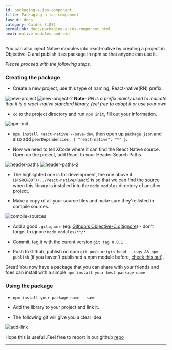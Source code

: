 ```yaml
---
id: packaging-a-ios-component
title: Packaging a ios component
layout: docs
category: Guides (iOS)
permalink: docs/packaging-a-ios-component.html
next: native-modules-android
---
```


You can also inject Native modules into react-native by creating a project in Objective-C and publish it as package in npm so that anyone can use it.

*Please proceed with the following steps.*
### Creating the package

* Create a new project, use this type of naming, React-native(RN) prefix.

![new-project](http://brentvatne.ca/images/packaging/1-new-project.png)
![new-project-2](http://brentvatne.ca/images/packaging/2-project-name.png)
**Note-**
*RN is a prefix mainly used to indicate that it is a
react-native standard library, feel free to adopt it or use your
own*

 * `cd` to the project directory and run `npm init`, fill out your information.

![npm-init](http://brentvatne.ca/images/packaging/3-npm-init.png)

 * `npm install react-native --save-dev`, then open up `package.json`
   and also add  `peerDependencies: { "react-native": "*" }`.

 * Now we need to tell XCode where it can find the React Native source. Open up the project, add React to your Header Search Paths.

![header-paths](http://brentvatne.ca/images/packaging/4-header-search-paths.png)
![header-paths-2](http://brentvatne.ca/images/packaging/5-header-search-paths.png)

 * The highlighted one is for development, the one above it (`$(SRCROOT)/../react-native/React`) is so that we can find the source when this library is installed into the `node_modules` directory of another project.

 * Make a copy  of  all your source files  and make sure they're listed in compile sources.

![compile-sources](http://brentvatne.ca/images/packaging/6-compile-sources.png)

 * Add a good `.gitignore` (eg: [Github's Objective-C.gitignore](https://github.com/github/gitignore/blob/master/Objective-C.gitignore)) - don't forget to ignore `node_modules/**/*`.

 * Commit, tag it with the curent version `git tag 0.0.1`

 * Push to Github, publish on npm `git push origin head --tags && npm publish` (if you haven't published a npm module before, [check this out](https://gist.github.com/coolaj86/1318304)).

Great! You now have a package that you can share with your friends and
foes can install with a simple `npm install your-best-package-name`

### Using the package

*  `npm install your-package-name --save`

*  Add the library to your project and link it.

* The following gif will give you a clear idea.

![add-link](http://brentvatne.ca/images/packaging/7-add-link.gif)

Hope this is useful .Feel free to report  in our github [repo](https://github.com/facebook/react-native/issues)


-----------------------------------------------------------------------

